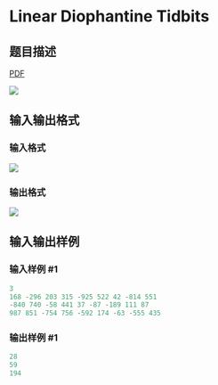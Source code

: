 # Linear Diophantine Tidbits

## 题目描述

[problemUrl]: https://uva.onlinejudge.org/index.php?option=com_onlinejudge&Itemid=8&category=26&page=show_problem&problem=2437

[PDF](https://uva.onlinejudge.org/external/114/p11442.pdf)

![](https://cdn.luogu.com.cn/upload/vjudge_pic/UVA11442/88f140b238bf147768cecde6f75703ff4ef24fc8.png)

## 输入输出格式

### 输入格式

![](https://cdn.luogu.com.cn/upload/vjudge_pic/UVA11442/c07b85a24fd89f939f1dffff7eb7f888bcc7212e.png)

### 输出格式

![](https://cdn.luogu.com.cn/upload/vjudge_pic/UVA11442/97890793c865976776871983939fa32a8a0a0ad0.png)

## 输入输出样例

### 输入样例 #1

```cpp
3
168 -296 203 315 -925 522 42 -814 551
-840 740 -58 441 37 -87 -189 111 87
987 851 -754 756 -592 174 -63 -555 435
```


### 输出样例 #1

```cpp
28
59
194
```


